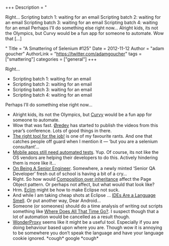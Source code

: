 +++
Description = "<p>Right… Scripting batch 1: waiting for an email Scripting batch 2: waiting for an email Scripting batch 3: waiting for an email Scripting batch 4: waiting for an email Perhaps I’ll do something else right now… Alright kids, its not the Olympics, but Curvy would be a fun app for someone to automate. Wow that […]</p>"
Title = "A Smattering of Selenium #125"
Date = 2012-11-12
Author = "adam goucher"
AuthorLink = "https://twitter.com/adamgoucher"
tags = ["smattering"]
categories = ["general"]
+++
<p>Right&#8230;</p>
<ul>
<li>Scripting batch 1: waiting for an email</li>
<li>Scripting batch 2: waiting for an email</li>
<li>Scripting batch 3: waiting for an email</li>
<li>Scripting batch 4: waiting for an email</li>
</ul>
<p>Perhaps I&#8217;ll do something else right now&#8230;</p>
<ul>
<li>Alright kids, its not the Olympics, but <a href="http://www.flaminglunchbox.net/curvy">Curvy</a> would be a fun app for someone to automate.</li>
<li>Wow that was fast. <a href="http://vimeo.com/user4280938">Øredev</a> has started to publish the videos from this year&#8217;s conference. Lots of good things in there.</li>
<li><a href="http://www.theautomatedtester.co.uk/blog/2012/the-right-tool-for-the-job.html">The right tool for the job!</a> is one of my favourite rants. And one that catches people off guard when I mention it &#8212; &#8216;but you are a selenium consultant&#8217;&#8230;</li>
<li><a href="http://watirmelon.com/2012/10/16/mobile-apps-still-need-automated-tests/">Mobile apps still need automated tests</a>. Yup. Of course, its not like the OS vendors are helping their developers to do this. Actively hindering them is more like it&#8230;</li>
<li><a href="http://www.kitchensoap.com/2012/10/25/on-being-a-senior-engineer/">On Being A Senior Engineer</a>. Somewhere, a newly minted &#8216;Senior QA Developer&#8217; fresh out of school is having a bit of a cry&#8230;</li>
<li>Right. So how would <a href="https://en.wikipedia.org/wiki/Composition_over_inheritance">Composition over inheritance</a> affect the Page Object pattern. Or perhaps not affect, but what would that look like?</li>
<li>Hrm. <a href="http://eclim.org">Eclim</a> might be how to make Eclipse not suck.</li>
<li>And while I am taking cheap shots at Eclipse &#8230; <a href="http://www.recursivity.com/blog/2012/10/28/ides-are-a-language-smell/">IDEs Are a Language Smell</a>. Or put another way, Dear Android&#8230;</li>
<li>Someone (or someones) should do a time analysis of writing out scripts something like <a href="http://www.developsense.com/blog/2012/10/where-does-all-that-time-go/">Where Does All That Time Go?</a>. I suspect though that a lot of automation would be cancelled as a result though.</li>
<li><a href="https://wonderproxy.com">WonderProxy</a> seems like it might be a useful tool. Especially if you are doing behaviour based upon where you are. Though wow it is annoying to be somewhere you don&#8217;t speak the language and have your language cookie ignored. *cough* google *cough*</li>
</ul>

